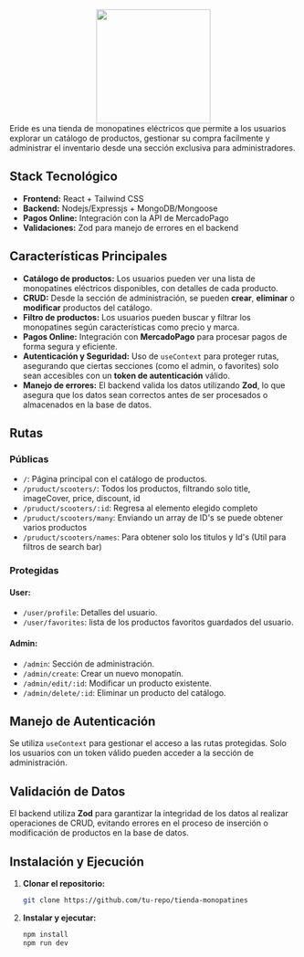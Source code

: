 <div align="center">  
  <img src= "https://github.com/user-attachments/assets/066c61a5-1012-4d95-9384-3360f17e3403" width="200px">
</div>
Eride es una tienda de monopatines eléctricos que permite a los usuarios explorar un catálogo de productos, gestionar su compra facilmente y administrar el inventario desde una sección exclusiva para administradores.

## Stack Tecnológico
- **Frontend:** React + Tailwind CSS
- **Backend:** Nodejs/Expressjs + MongoDB/Mongoose
- **Pagos Online:** Integración con la API de MercadoPago
- **Validaciones:** Zod para manejo de errores en el backend

## Características Principales
- **Catálogo de productos:** Los usuarios pueden ver una lista de monopatines eléctricos disponibles, con detalles de cada producto.
- **CRUD:** Desde la sección de administración, se pueden **crear**, **eliminar** o **modificar** productos del catálogo.
- **Filtro de productos:** Los usuarios pueden buscar y filtrar los monopatines según características como precio y marca.
- **Pagos Online:** Integración con **MercadoPago** para procesar pagos de forma segura y eficiente.
- **Autenticación y Seguridad:** Uso de `useContext` para proteger rutas, asegurando que ciertas secciones (como el admin, o favorites) solo sean accesibles con un **token de autenticación** válido.
- **Manejo de errores:** El backend valida los datos utilizando **Zod**, lo que asegura que los datos sean correctos antes de ser procesados o almacenados en la base de datos.

## Rutas

### Públicas
- `/`: Página principal con el catálogo de productos.
- `/pruduct/scooters/`: Todos los productos, filtrando solo title, imageCover, price, discount, id
- `/pruduct/scooters/:id`: Regresa al elemento elegido completo
- `/pruduct/scooters/many`: Enviando un array de ID's se puede obtener varios productos
- `/pruduct/scooters/names`: Para obtener solo los titulos y Id's (Util para filtros de search bar)

### Protegidas
#### User:
- `/user/profile`: Detalles del usuario.
- `/user/favorites`: lista de los productos favoritos guardados del usuario.

#### Admin:
- `/admin`: Sección de administración.
- `/admin/create`: Crear un nuevo monopatín.
- `/admin/edit/:id`: Modificar un producto existente.
- `/admin/delete/:id`: Eliminar un producto del catálogo.

## Manejo de Autenticación
Se utiliza `useContext` para gestionar el acceso a las rutas protegidas. Solo los usuarios con un token válido pueden acceder a la sección de administración.

## Validación de Datos
El backend utiliza **Zod** para garantizar la integridad de los datos al realizar operaciones de CRUD, evitando errores en el proceso de inserción o modificación de productos en la base de datos.

## Instalación y Ejecución
1. **Clonar el repositorio:**
   ```bash
   git clone https://github.com/tu-repo/tienda-monopatines
   ```
2. **Instalar y ejecutar:**
   ```bash
   npm install
   npm run dev
   ```


